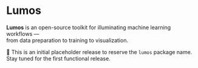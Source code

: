 # Lumos

**Lumos** is an open-source toolkit for illuminating machine learning workflows —  
from data preparation to training to visualization.

🚧 This is an initial placeholder release to reserve the `lumos` package name.  
Stay tuned for the first functional release.
